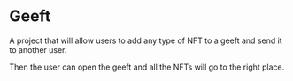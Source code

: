 # Geeft

A project that will allow users to add any type of NFT to a geeft and send it to another user.

Then the user can open the geeft and all the NFTs will go to the right place.